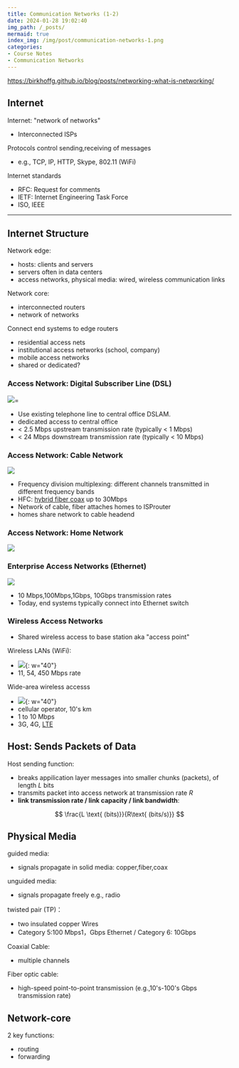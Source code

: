 ```yaml
---
title: Communication Networks (1-2)
date: 2024-01-28 19:02:40
img_path: /_posts/
mermaid: true
index_img: /img/post/communication-networks-1.png
categories:
- Course Notes
- Communication Networks
---
```


<https://birkhoffg.github.io/blog/posts/networking-what-is-networking/>

## Internet

Internet: "network of networks"

- Interconnected ISPs

Protocols control sending,receiving of messages

- e.g., TCP, IP, HTTP, Skype, 802.11 (WiFi)

Internet standards

- RFC: Request for comments
- IETF: Internet Engineering Task Force
- ISO, IEEE

---

## Internet Structure

Network edge:

- hosts: clients and servers
- servers often in data centers
- access networks, physical media: wired, wireless
  communication links
  
Network core:

- interconnected routers
- network of networks

Connect end systems to edge routers

- residential access nets
- institutional access networks (school, company)
- mobile access networks
- shared or dedicated?

### Access Network: Digital Subscriber Line (DSL)

![](/img/post/communication-networks-1-2-2.png)=

- Use existing telephone line to central office DSLAM.
- dedicated access to central office
- < 2.5 Mbps upstream transmission rate (typically < 1 Mbps)
- < 24 Mbps downstream transmission rate (typically < 10 Mbps)

### Access Network: Cable Network

![](/img/post/communication-networks-1-2-1.png)

- Frequency division multiplexing: different channels transmitted in different frequency bands
- HFC: [hybrid fiber coax](https://en.wikipedia.org/wiki/Hybrid_fiber-coaxial) up to 30Mbps
- Network of cable, fiber attaches homes to ISProuter
- homes share network to cable headend

### Access Network: Home Network

![](/img/post/communication-networks-1-2-3.png)

### Enterprise Access Networks (Ethernet)

![](/img/post/communication-networks-1-2-4.png)

- 10 Mbps,100Mbps,1Gbps, 10Gbps transmission rates
- Today, end systems typically connect into Ethernet switch

### Wireless Access Networks

- Shared wireless access to base station aka "access point"

Wireless LANs (WiFi):

- ![](/img/post/communication-networks-1-2-5.png){: w="40"}
- 11, 54, 450 Mbps rate

Wide-area wireless accesss

- ![](/img/post/communication-networks-1-2-6.png){: w="40"}
- cellular operator, 10's km
- 1 to 10 Mbps
- 3G, 4G, [LTE](https://en.wikipedia.org/wiki/LTE_(telecommunication))

## Host: Sends Packets of Data

Host sending function:

- breaks appilication layer messages into smaller chunks (packets), of length $L$ bits
- transmits packet into access network at transmission rate $R$
- **link transmission rate / link capacity / link bandwidth**:

$$
\frac{L \text{ (bits)}}{R\text{ (bits/s)}}
$$

## Physical Media

guided media:

- signals propagate in solid media: copper,fiber,coax

unguided media:

- signals propagate freely
e.g., radio

twisted pair (TP)：

- two insulated copper Wires
- Category 5:100 Mbps1，Gbps Ethernet / Category 6: 10Gbps

Coaxial Cable:

- multiple channels

Fiber optic cable:

- high-speed point-to-point transmission (e.g.,10's-100's Gbps transmission rate)

## Network-core

2 key functions:

- routing
- forwarding

